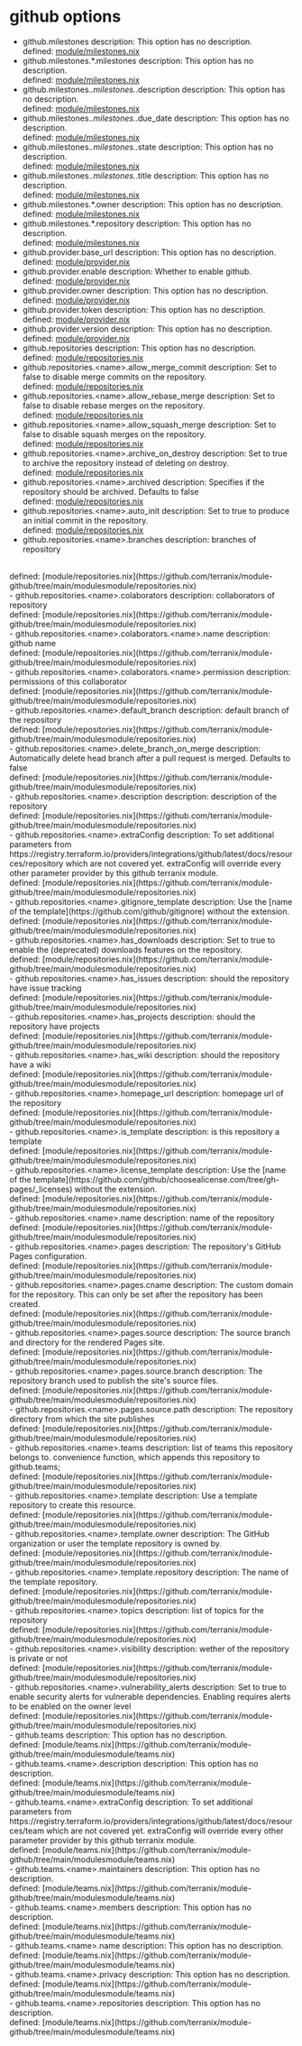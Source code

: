 # github options

- github.milestones
  description: This option has no description.</br>
  defined: [module/milestones.nix](https://github.com/terranix/module-github/tree/main/modulesmodule/milestones.nix)</br>
- github.milestones.*.milestones
  description: This option has no description.</br>
  defined: [module/milestones.nix](https://github.com/terranix/module-github/tree/main/modulesmodule/milestones.nix)</br>
- github.milestones.*.milestones.*.description
  description: This option has no description.</br>
  defined: [module/milestones.nix](https://github.com/terranix/module-github/tree/main/modulesmodule/milestones.nix)</br>
- github.milestones.*.milestones.*.due_date
  description: This option has no description.</br>
  defined: [module/milestones.nix](https://github.com/terranix/module-github/tree/main/modulesmodule/milestones.nix)</br>
- github.milestones.*.milestones.*.state
  description: This option has no description.</br>
  defined: [module/milestones.nix](https://github.com/terranix/module-github/tree/main/modulesmodule/milestones.nix)</br>
- github.milestones.*.milestones.*.title
  description: This option has no description.</br>
  defined: [module/milestones.nix](https://github.com/terranix/module-github/tree/main/modulesmodule/milestones.nix)</br>
- github.milestones.*.owner
  description: This option has no description.</br>
  defined: [module/milestones.nix](https://github.com/terranix/module-github/tree/main/modulesmodule/milestones.nix)</br>
- github.milestones.*.repository
  description: This option has no description.</br>
  defined: [module/milestones.nix](https://github.com/terranix/module-github/tree/main/modulesmodule/milestones.nix)</br>
- github.provider.base_url
  description: This option has no description.</br>
  defined: [module/provider.nix](https://github.com/terranix/module-github/tree/main/modulesmodule/provider.nix)</br>
- github.provider.enable
  description: Whether to enable github.</br>
  defined: [module/provider.nix](https://github.com/terranix/module-github/tree/main/modulesmodule/provider.nix)</br>
- github.provider.owner
  description: This option has no description.</br>
  defined: [module/provider.nix](https://github.com/terranix/module-github/tree/main/modulesmodule/provider.nix)</br>
- github.provider.token
  description: This option has no description.</br>
  defined: [module/provider.nix](https://github.com/terranix/module-github/tree/main/modulesmodule/provider.nix)</br>
- github.provider.version
  description: This option has no description.</br>
  defined: [module/provider.nix](https://github.com/terranix/module-github/tree/main/modulesmodule/provider.nix)</br>
- github.repositories
  description: This option has no description.</br>
  defined: [module/repositories.nix](https://github.com/terranix/module-github/tree/main/modulesmodule/repositories.nix)</br>
- github.repositories.&lt;name&gt;.allow_merge_commit
  description: Set to false to disable merge commits on the repository.</br>
  defined: [module/repositories.nix](https://github.com/terranix/module-github/tree/main/modulesmodule/repositories.nix)</br>
- github.repositories.&lt;name&gt;.allow_rebase_merge
  description: Set to false to disable rebase merges on the repository.</br>
  defined: [module/repositories.nix](https://github.com/terranix/module-github/tree/main/modulesmodule/repositories.nix)</br>
- github.repositories.&lt;name&gt;.allow_squash_merge
  description: Set to false to disable squash merges on the repository.</br>
  defined: [module/repositories.nix](https://github.com/terranix/module-github/tree/main/modulesmodule/repositories.nix)</br>
- github.repositories.&lt;name&gt;.archive_on_destroy
  description: Set to true to archive the repository instead of deleting on destroy.</br>
  defined: [module/repositories.nix](https://github.com/terranix/module-github/tree/main/modulesmodule/repositories.nix)</br>
- github.repositories.&lt;name&gt;.archived
  description: Specifies if the repository should be archived. Defaults to false</br>
  defined: [module/repositories.nix](https://github.com/terranix/module-github/tree/main/modulesmodule/repositories.nix)</br>
- github.repositories.&lt;name&gt;.auto_init
  description: Set to true to produce an initial commit in the repository.</br>
  defined: [module/repositories.nix](https://github.com/terranix/module-github/tree/main/modulesmodule/repositories.nix)</br>
- github.repositories.&lt;name&gt;.branches
  description: branches of repository
</br>
  defined: [module/repositories.nix](https://github.com/terranix/module-github/tree/main/modulesmodule/repositories.nix)</br>
- github.repositories.&lt;name&gt;.colaborators
  description: collaborators of repository
</br>
  defined: [module/repositories.nix](https://github.com/terranix/module-github/tree/main/modulesmodule/repositories.nix)</br>
- github.repositories.&lt;name&gt;.colaborators.&lt;name&gt;.name
  description: github name</br>
  defined: [module/repositories.nix](https://github.com/terranix/module-github/tree/main/modulesmodule/repositories.nix)</br>
- github.repositories.&lt;name&gt;.colaborators.&lt;name&gt;.permission
  description: permissions of this collaborator</br>
  defined: [module/repositories.nix](https://github.com/terranix/module-github/tree/main/modulesmodule/repositories.nix)</br>
- github.repositories.&lt;name&gt;.default_branch
  description: default branch of the repository
</br>
  defined: [module/repositories.nix](https://github.com/terranix/module-github/tree/main/modulesmodule/repositories.nix)</br>
- github.repositories.&lt;name&gt;.delete_branch_on_merge
  description: Automatically delete head branch after a pull request is merged. Defaults to false</br>
  defined: [module/repositories.nix](https://github.com/terranix/module-github/tree/main/modulesmodule/repositories.nix)</br>
- github.repositories.&lt;name&gt;.description
  description: description of the repository</br>
  defined: [module/repositories.nix](https://github.com/terranix/module-github/tree/main/modulesmodule/repositories.nix)</br>
- github.repositories.&lt;name&gt;.extraConfig
  description: To set additional parameters from
https://registry.terraform.io/providers/integrations/github/latest/docs/resources/repository
which are not covered yet.
extraConfig will override every other parameter provider by this github terranix module.
</br>
  defined: [module/repositories.nix](https://github.com/terranix/module-github/tree/main/modulesmodule/repositories.nix)</br>
- github.repositories.&lt;name&gt;.gitignore_template
  description: Use the [name of the template](https://github.com/github/gitignore) without the extension.
</br>
  defined: [module/repositories.nix](https://github.com/terranix/module-github/tree/main/modulesmodule/repositories.nix)</br>
- github.repositories.&lt;name&gt;.has_downloads
  description: Set to true to enable the (deprecated) downloads features on the repository.</br>
  defined: [module/repositories.nix](https://github.com/terranix/module-github/tree/main/modulesmodule/repositories.nix)</br>
- github.repositories.&lt;name&gt;.has_issues
  description: should the repository have issue tracking</br>
  defined: [module/repositories.nix](https://github.com/terranix/module-github/tree/main/modulesmodule/repositories.nix)</br>
- github.repositories.&lt;name&gt;.has_projects
  description: should the repository have projects</br>
  defined: [module/repositories.nix](https://github.com/terranix/module-github/tree/main/modulesmodule/repositories.nix)</br>
- github.repositories.&lt;name&gt;.has_wiki
  description: should the repository have a wiki</br>
  defined: [module/repositories.nix](https://github.com/terranix/module-github/tree/main/modulesmodule/repositories.nix)</br>
- github.repositories.&lt;name&gt;.homepage_url
  description: homepage url of the repository</br>
  defined: [module/repositories.nix](https://github.com/terranix/module-github/tree/main/modulesmodule/repositories.nix)</br>
- github.repositories.&lt;name&gt;.is_template
  description: is this repository a template</br>
  defined: [module/repositories.nix](https://github.com/terranix/module-github/tree/main/modulesmodule/repositories.nix)</br>
- github.repositories.&lt;name&gt;.license_template
  description: Use the [name of the template](https://github.com/github/choosealicense.com/tree/gh-pages/_licenses) without the extension.
</br>
  defined: [module/repositories.nix](https://github.com/terranix/module-github/tree/main/modulesmodule/repositories.nix)</br>
- github.repositories.&lt;name&gt;.name
  description: name of the repository</br>
  defined: [module/repositories.nix](https://github.com/terranix/module-github/tree/main/modulesmodule/repositories.nix)</br>
- github.repositories.&lt;name&gt;.pages
  description: The repository&#39;s GitHub Pages configuration. </br>
  defined: [module/repositories.nix](https://github.com/terranix/module-github/tree/main/modulesmodule/repositories.nix)</br>
- github.repositories.&lt;name&gt;.pages.cname
  description: The custom domain for the repository. This can only be set after the repository has been created.</br>
  defined: [module/repositories.nix](https://github.com/terranix/module-github/tree/main/modulesmodule/repositories.nix)</br>
- github.repositories.&lt;name&gt;.pages.source
  description: The source branch and directory for the rendered Pages site.</br>
  defined: [module/repositories.nix](https://github.com/terranix/module-github/tree/main/modulesmodule/repositories.nix)</br>
- github.repositories.&lt;name&gt;.pages.source.branch
  description: The repository branch used to publish the site&#39;s source files.</br>
  defined: [module/repositories.nix](https://github.com/terranix/module-github/tree/main/modulesmodule/repositories.nix)</br>
- github.repositories.&lt;name&gt;.pages.source.path
  description: The repository directory from which the site publishes</br>
  defined: [module/repositories.nix](https://github.com/terranix/module-github/tree/main/modulesmodule/repositories.nix)</br>
- github.repositories.&lt;name&gt;.teams
  description: list of teams this repository belongs to.
convenience function, which appends this repository to github.teams;
</br>
  defined: [module/repositories.nix](https://github.com/terranix/module-github/tree/main/modulesmodule/repositories.nix)</br>
- github.repositories.&lt;name&gt;.template
  description: Use a template repository to create this resource.</br>
  defined: [module/repositories.nix](https://github.com/terranix/module-github/tree/main/modulesmodule/repositories.nix)</br>
- github.repositories.&lt;name&gt;.template.owner
  description: The GitHub organization or user the template repository is owned by.</br>
  defined: [module/repositories.nix](https://github.com/terranix/module-github/tree/main/modulesmodule/repositories.nix)</br>
- github.repositories.&lt;name&gt;.template.repository
  description: The name of the template repository.</br>
  defined: [module/repositories.nix](https://github.com/terranix/module-github/tree/main/modulesmodule/repositories.nix)</br>
- github.repositories.&lt;name&gt;.topics
  description: list of topics for the repository</br>
  defined: [module/repositories.nix](https://github.com/terranix/module-github/tree/main/modulesmodule/repositories.nix)</br>
- github.repositories.&lt;name&gt;.visibility
  description: wether of the repository is private or not</br>
  defined: [module/repositories.nix](https://github.com/terranix/module-github/tree/main/modulesmodule/repositories.nix)</br>
- github.repositories.&lt;name&gt;.vulnerability_alerts
  description: Set to true to enable security alerts for vulnerable dependencies.
Enabling requires alerts to be enabled on the owner level
</br>
  defined: [module/repositories.nix](https://github.com/terranix/module-github/tree/main/modulesmodule/repositories.nix)</br>
- github.teams
  description: This option has no description.</br>
  defined: [module/teams.nix](https://github.com/terranix/module-github/tree/main/modulesmodule/teams.nix)</br>
- github.teams.&lt;name&gt;.description
  description: This option has no description.</br>
  defined: [module/teams.nix](https://github.com/terranix/module-github/tree/main/modulesmodule/teams.nix)</br>
- github.teams.&lt;name&gt;.extraConfig
  description: To set additional parameters from
https://registry.terraform.io/providers/integrations/github/latest/docs/resources/team
which are not covered yet.
extraConfig will override every other parameter provider by this github terranix module.
</br>
  defined: [module/teams.nix](https://github.com/terranix/module-github/tree/main/modulesmodule/teams.nix)</br>
- github.teams.&lt;name&gt;.maintainers
  description: This option has no description.</br>
  defined: [module/teams.nix](https://github.com/terranix/module-github/tree/main/modulesmodule/teams.nix)</br>
- github.teams.&lt;name&gt;.members
  description: This option has no description.</br>
  defined: [module/teams.nix](https://github.com/terranix/module-github/tree/main/modulesmodule/teams.nix)</br>
- github.teams.&lt;name&gt;.name
  description: This option has no description.</br>
  defined: [module/teams.nix](https://github.com/terranix/module-github/tree/main/modulesmodule/teams.nix)</br>
- github.teams.&lt;name&gt;.privacy
  description: This option has no description.</br>
  defined: [module/teams.nix](https://github.com/terranix/module-github/tree/main/modulesmodule/teams.nix)</br>
- github.teams.&lt;name&gt;.repositories
  description: This option has no description.</br>
  defined: [module/teams.nix](https://github.com/terranix/module-github/tree/main/modulesmodule/teams.nix)</br>
